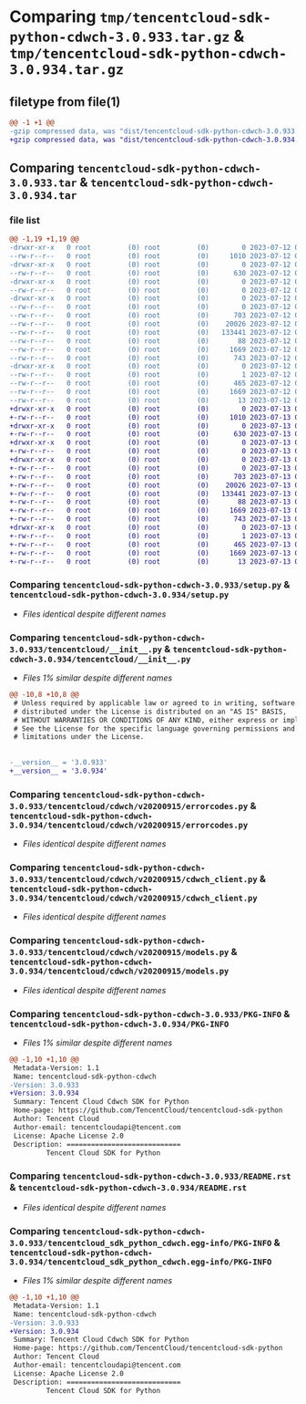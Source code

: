 # Comparing `tmp/tencentcloud-sdk-python-cdwch-3.0.933.tar.gz` & `tmp/tencentcloud-sdk-python-cdwch-3.0.934.tar.gz`

## filetype from file(1)

```diff
@@ -1 +1 @@
-gzip compressed data, was "dist/tencentcloud-sdk-python-cdwch-3.0.933.tar", last modified: Wed Jul 12 00:22:13 2023, max compression
+gzip compressed data, was "dist/tencentcloud-sdk-python-cdwch-3.0.934.tar", last modified: Thu Jul 13 00:17:38 2023, max compression
```

## Comparing `tencentcloud-sdk-python-cdwch-3.0.933.tar` & `tencentcloud-sdk-python-cdwch-3.0.934.tar`

### file list

```diff
@@ -1,19 +1,19 @@
-drwxr-xr-x   0 root         (0) root         (0)        0 2023-07-12 00:22:13.000000 tencentcloud-sdk-python-cdwch-3.0.933/
--rw-r--r--   0 root         (0) root         (0)     1010 2023-07-12 00:22:13.000000 tencentcloud-sdk-python-cdwch-3.0.933/setup.py
-drwxr-xr-x   0 root         (0) root         (0)        0 2023-07-12 00:22:13.000000 tencentcloud-sdk-python-cdwch-3.0.933/tencentcloud/
--rw-r--r--   0 root         (0) root         (0)      630 2023-07-12 00:22:13.000000 tencentcloud-sdk-python-cdwch-3.0.933/tencentcloud/__init__.py
-drwxr-xr-x   0 root         (0) root         (0)        0 2023-07-12 00:22:13.000000 tencentcloud-sdk-python-cdwch-3.0.933/tencentcloud/cdwch/
--rw-r--r--   0 root         (0) root         (0)        0 2023-07-12 00:22:13.000000 tencentcloud-sdk-python-cdwch-3.0.933/tencentcloud/cdwch/__init__.py
-drwxr-xr-x   0 root         (0) root         (0)        0 2023-07-12 00:22:13.000000 tencentcloud-sdk-python-cdwch-3.0.933/tencentcloud/cdwch/v20200915/
--rw-r--r--   0 root         (0) root         (0)        0 2023-07-12 00:22:13.000000 tencentcloud-sdk-python-cdwch-3.0.933/tencentcloud/cdwch/v20200915/__init__.py
--rw-r--r--   0 root         (0) root         (0)      703 2023-07-12 00:22:13.000000 tencentcloud-sdk-python-cdwch-3.0.933/tencentcloud/cdwch/v20200915/errorcodes.py
--rw-r--r--   0 root         (0) root         (0)    20026 2023-07-12 00:22:13.000000 tencentcloud-sdk-python-cdwch-3.0.933/tencentcloud/cdwch/v20200915/cdwch_client.py
--rw-r--r--   0 root         (0) root         (0)   133441 2023-07-12 00:22:13.000000 tencentcloud-sdk-python-cdwch-3.0.933/tencentcloud/cdwch/v20200915/models.py
--rw-r--r--   0 root         (0) root         (0)       88 2023-07-12 00:22:13.000000 tencentcloud-sdk-python-cdwch-3.0.933/setup.cfg
--rw-r--r--   0 root         (0) root         (0)     1669 2023-07-12 00:22:13.000000 tencentcloud-sdk-python-cdwch-3.0.933/PKG-INFO
--rw-r--r--   0 root         (0) root         (0)      743 2023-07-12 00:22:13.000000 tencentcloud-sdk-python-cdwch-3.0.933/README.rst
-drwxr-xr-x   0 root         (0) root         (0)        0 2023-07-12 00:22:13.000000 tencentcloud-sdk-python-cdwch-3.0.933/tencentcloud_sdk_python_cdwch.egg-info/
--rw-r--r--   0 root         (0) root         (0)        1 2023-07-12 00:22:13.000000 tencentcloud-sdk-python-cdwch-3.0.933/tencentcloud_sdk_python_cdwch.egg-info/dependency_links.txt
--rw-r--r--   0 root         (0) root         (0)      465 2023-07-12 00:22:13.000000 tencentcloud-sdk-python-cdwch-3.0.933/tencentcloud_sdk_python_cdwch.egg-info/SOURCES.txt
--rw-r--r--   0 root         (0) root         (0)     1669 2023-07-12 00:22:13.000000 tencentcloud-sdk-python-cdwch-3.0.933/tencentcloud_sdk_python_cdwch.egg-info/PKG-INFO
--rw-r--r--   0 root         (0) root         (0)       13 2023-07-12 00:22:13.000000 tencentcloud-sdk-python-cdwch-3.0.933/tencentcloud_sdk_python_cdwch.egg-info/top_level.txt
+drwxr-xr-x   0 root         (0) root         (0)        0 2023-07-13 00:17:38.000000 tencentcloud-sdk-python-cdwch-3.0.934/
+-rw-r--r--   0 root         (0) root         (0)     1010 2023-07-13 00:17:38.000000 tencentcloud-sdk-python-cdwch-3.0.934/setup.py
+drwxr-xr-x   0 root         (0) root         (0)        0 2023-07-13 00:17:38.000000 tencentcloud-sdk-python-cdwch-3.0.934/tencentcloud/
+-rw-r--r--   0 root         (0) root         (0)      630 2023-07-13 00:17:38.000000 tencentcloud-sdk-python-cdwch-3.0.934/tencentcloud/__init__.py
+drwxr-xr-x   0 root         (0) root         (0)        0 2023-07-13 00:17:38.000000 tencentcloud-sdk-python-cdwch-3.0.934/tencentcloud/cdwch/
+-rw-r--r--   0 root         (0) root         (0)        0 2023-07-13 00:17:38.000000 tencentcloud-sdk-python-cdwch-3.0.934/tencentcloud/cdwch/__init__.py
+drwxr-xr-x   0 root         (0) root         (0)        0 2023-07-13 00:17:38.000000 tencentcloud-sdk-python-cdwch-3.0.934/tencentcloud/cdwch/v20200915/
+-rw-r--r--   0 root         (0) root         (0)        0 2023-07-13 00:17:38.000000 tencentcloud-sdk-python-cdwch-3.0.934/tencentcloud/cdwch/v20200915/__init__.py
+-rw-r--r--   0 root         (0) root         (0)      703 2023-07-13 00:17:38.000000 tencentcloud-sdk-python-cdwch-3.0.934/tencentcloud/cdwch/v20200915/errorcodes.py
+-rw-r--r--   0 root         (0) root         (0)    20026 2023-07-13 00:17:38.000000 tencentcloud-sdk-python-cdwch-3.0.934/tencentcloud/cdwch/v20200915/cdwch_client.py
+-rw-r--r--   0 root         (0) root         (0)   133441 2023-07-13 00:17:38.000000 tencentcloud-sdk-python-cdwch-3.0.934/tencentcloud/cdwch/v20200915/models.py
+-rw-r--r--   0 root         (0) root         (0)       88 2023-07-13 00:17:38.000000 tencentcloud-sdk-python-cdwch-3.0.934/setup.cfg
+-rw-r--r--   0 root         (0) root         (0)     1669 2023-07-13 00:17:38.000000 tencentcloud-sdk-python-cdwch-3.0.934/PKG-INFO
+-rw-r--r--   0 root         (0) root         (0)      743 2023-07-13 00:17:38.000000 tencentcloud-sdk-python-cdwch-3.0.934/README.rst
+drwxr-xr-x   0 root         (0) root         (0)        0 2023-07-13 00:17:38.000000 tencentcloud-sdk-python-cdwch-3.0.934/tencentcloud_sdk_python_cdwch.egg-info/
+-rw-r--r--   0 root         (0) root         (0)        1 2023-07-13 00:17:38.000000 tencentcloud-sdk-python-cdwch-3.0.934/tencentcloud_sdk_python_cdwch.egg-info/dependency_links.txt
+-rw-r--r--   0 root         (0) root         (0)      465 2023-07-13 00:17:38.000000 tencentcloud-sdk-python-cdwch-3.0.934/tencentcloud_sdk_python_cdwch.egg-info/SOURCES.txt
+-rw-r--r--   0 root         (0) root         (0)     1669 2023-07-13 00:17:38.000000 tencentcloud-sdk-python-cdwch-3.0.934/tencentcloud_sdk_python_cdwch.egg-info/PKG-INFO
+-rw-r--r--   0 root         (0) root         (0)       13 2023-07-13 00:17:38.000000 tencentcloud-sdk-python-cdwch-3.0.934/tencentcloud_sdk_python_cdwch.egg-info/top_level.txt
```

### Comparing `tencentcloud-sdk-python-cdwch-3.0.933/setup.py` & `tencentcloud-sdk-python-cdwch-3.0.934/setup.py`

 * *Files identical despite different names*

### Comparing `tencentcloud-sdk-python-cdwch-3.0.933/tencentcloud/__init__.py` & `tencentcloud-sdk-python-cdwch-3.0.934/tencentcloud/__init__.py`

 * *Files 1% similar despite different names*

```diff
@@ -10,8 +10,8 @@
 # Unless required by applicable law or agreed to in writing, software
 # distributed under the License is distributed on an "AS IS" BASIS,
 # WITHOUT WARRANTIES OR CONDITIONS OF ANY KIND, either express or implied.
 # See the License for the specific language governing permissions and
 # limitations under the License.
 
 
-__version__ = '3.0.933'
+__version__ = '3.0.934'
```

### Comparing `tencentcloud-sdk-python-cdwch-3.0.933/tencentcloud/cdwch/v20200915/errorcodes.py` & `tencentcloud-sdk-python-cdwch-3.0.934/tencentcloud/cdwch/v20200915/errorcodes.py`

 * *Files identical despite different names*

### Comparing `tencentcloud-sdk-python-cdwch-3.0.933/tencentcloud/cdwch/v20200915/cdwch_client.py` & `tencentcloud-sdk-python-cdwch-3.0.934/tencentcloud/cdwch/v20200915/cdwch_client.py`

 * *Files identical despite different names*

### Comparing `tencentcloud-sdk-python-cdwch-3.0.933/tencentcloud/cdwch/v20200915/models.py` & `tencentcloud-sdk-python-cdwch-3.0.934/tencentcloud/cdwch/v20200915/models.py`

 * *Files identical despite different names*

### Comparing `tencentcloud-sdk-python-cdwch-3.0.933/PKG-INFO` & `tencentcloud-sdk-python-cdwch-3.0.934/PKG-INFO`

 * *Files 1% similar despite different names*

```diff
@@ -1,10 +1,10 @@
 Metadata-Version: 1.1
 Name: tencentcloud-sdk-python-cdwch
-Version: 3.0.933
+Version: 3.0.934
 Summary: Tencent Cloud Cdwch SDK for Python
 Home-page: https://github.com/TencentCloud/tencentcloud-sdk-python
 Author: Tencent Cloud
 Author-email: tencentcloudapi@tencent.com
 License: Apache License 2.0
 Description: ============================
         Tencent Cloud SDK for Python
```

### Comparing `tencentcloud-sdk-python-cdwch-3.0.933/README.rst` & `tencentcloud-sdk-python-cdwch-3.0.934/README.rst`

 * *Files identical despite different names*

### Comparing `tencentcloud-sdk-python-cdwch-3.0.933/tencentcloud_sdk_python_cdwch.egg-info/PKG-INFO` & `tencentcloud-sdk-python-cdwch-3.0.934/tencentcloud_sdk_python_cdwch.egg-info/PKG-INFO`

 * *Files 1% similar despite different names*

```diff
@@ -1,10 +1,10 @@
 Metadata-Version: 1.1
 Name: tencentcloud-sdk-python-cdwch
-Version: 3.0.933
+Version: 3.0.934
 Summary: Tencent Cloud Cdwch SDK for Python
 Home-page: https://github.com/TencentCloud/tencentcloud-sdk-python
 Author: Tencent Cloud
 Author-email: tencentcloudapi@tencent.com
 License: Apache License 2.0
 Description: ============================
         Tencent Cloud SDK for Python
```

